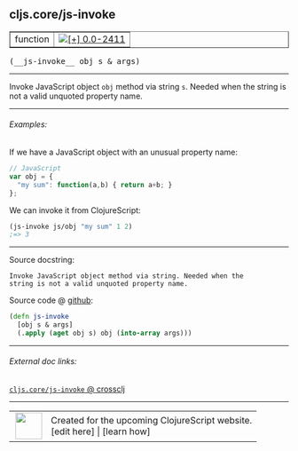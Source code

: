 ## cljs.core/js-invoke



 <table border="1">
<tr>
<td>function</td>
<td><a href="https://github.com/cljsinfo/cljs-api-docs/tree/0.0-2411"><img valign="middle" alt="[+] 0.0-2411" title="Added in 0.0-2411" src="https://img.shields.io/badge/+-0.0--2411-lightgrey.svg"></a> </td>
</tr>
</table>


 <samp>
(__js-invoke__ obj s & args)<br>
</samp>

---

Invoke JavaScript object `obj` method via string `s`. Needed when the string is
not a valid unquoted property name.



---

###### Examples:

If we have a JavaScript object with an unusual property name:

```js
// JavaScript
var obj = {
  "my sum": function(a,b) { return a+b; }
};
```

We can invoke it from ClojureScript:

```clj
(js-invoke js/obj "my sum" 1 2)
;=> 3
```



---



Source docstring:

```
Invoke JavaScript object method via string. Needed when the
string is not a valid unquoted property name.
```


Source code @ [github](https://github.com/clojure/clojurescript/blob/r1.7.166/src/main/cljs/cljs/core.cljs#L412-L416):

```clj
(defn js-invoke
  [obj s & args]
  (.apply (aget obj s) obj (into-array args)))
```

<!--
Repo - tag - source tree - lines:

 <pre>
clojurescript @ r1.7.166
└── src
    └── main
        └── cljs
            └── cljs
                └── <ins>[core.cljs:412-416](https://github.com/clojure/clojurescript/blob/r1.7.166/src/main/cljs/cljs/core.cljs#L412-L416)</ins>
</pre>

-->

---



###### External doc links:

[`cljs.core/js-invoke` @ crossclj](http://crossclj.info/fun/cljs.core.cljs/js-invoke.html)<br>

---

 <table>
<tr><td>
<img valign="middle" align="right" width="48px" src="http://i.imgur.com/Hi20huC.png">
</td><td>
Created for the upcoming ClojureScript website.<br>
[edit here] | [learn how]
</td></tr></table>

[edit here]:https://github.com/cljsinfo/cljs-api-docs/blob/master/cljsdoc/cljs.core/js-invoke.cljsdoc
[learn how]:https://github.com/cljsinfo/cljs-api-docs/wiki/cljsdoc-files

<!--

This information was too distracting to show to readers, but I'll leave it
commented here since it is helpful to:

- pretty-print the data used to generate this document
- and show how to retrieve that data



The API data for this symbol:

```clj
{:description "Invoke JavaScript object `obj` method via string `s`. Needed when the string is\nnot a valid unquoted property name.",
 :ns "cljs.core",
 :name "js-invoke",
 :signature ["[obj s & args]"],
 :history [["+" "0.0-2411"]],
 :type "function",
 :full-name-encode "cljs.core/js-invoke",
 :source {:code "(defn js-invoke\n  [obj s & args]\n  (.apply (aget obj s) obj (into-array args)))",
          :title "Source code",
          :repo "clojurescript",
          :tag "r1.7.166",
          :filename "src/main/cljs/cljs/core.cljs",
          :lines [412 416]},
 :examples [{:id "373cce",
             :content "If we have a JavaScript object with an unusual property name:\n\n```js\n// JavaScript\nvar obj = {\n  \"my sum\": function(a,b) { return a+b; }\n};\n```\n\nWe can invoke it from ClojureScript:\n\n```clj\n(js-invoke js/obj \"my sum\" 1 2)\n;=> 3\n```"}],
 :full-name "cljs.core/js-invoke",
 :docstring "Invoke JavaScript object method via string. Needed when the\nstring is not a valid unquoted property name."}

```

Retrieve the API data for this symbol:

```clj
;; from Clojure REPL
(require '[clojure.edn :as edn])
(-> (slurp "https://raw.githubusercontent.com/cljsinfo/cljs-api-docs/catalog/cljs-api.edn")
    (edn/read-string)
    (get-in [:symbols "cljs.core/js-invoke"]))
```

-->
